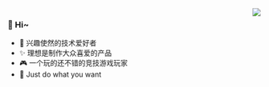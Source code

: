 <img align="right" src="https://github-readme-stats.vercel.app/api?username=qianjiachun&show_icons=true&theme=dracula" />
  
### 🤗 Hi~
- 🎈 兴趣使然的技术爱好者
- ✨ 理想是制作大众喜爱的产品
- 🎮 一个玩的还不错的竞技游戏玩家
- 🤔 Just do what you want
